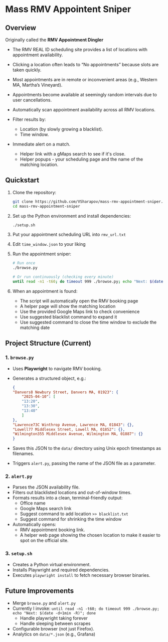 # Mass RMV Appointent Sniper

## Overview

Originally called the **RMV Appointment Dingler**

- The RMV REAL ID scheduling site provides a list of locations with appointment availability.
- Clicking a location often leads to “No appointments” because slots are taken quickly.
- Most appointments are in remote or inconvenient areas (e.g., Western MA, Martha’s Vineyard).
- Appointments become available at seemingly random intervals due to user cancellations.

- Automatically scan appointment availability across all RMV locations.
- Filter results by:
  - Location (by slowly growing a blacklist).
  - Time window.
- Immediate alert on a match.
  - Helper link with a gMaps search to see if it's close.
  - Helper popups - your scheduling page and the name of the matching location.

## Quickstart

1. Clone the repository:
   ```bash
   git clone https://github.com/VSharapov/mass-rmv-appointment-sniper.git
   cd mass-rmv-appointment-sniper
   ```

2. Set up the Python environment and install dependencies:
   ```bash
   ./setup.sh
   ```

3. Put your appointment scheduling URL into `rmv_url.txt`

4. Edit `time_window.json` to your liking

5. Run the appointment sniper:
   ```bash
   # Run once
   ./browse.py

   # Or run continuously (checking every minute)
   until read -n1 -t60; do timeout 999 ./browse.py; echo "Next: $(date -d+1min -R)"; done
   ```

6. When an appointment is found:
   - The script will automatically open the RMV booking page
   - A helper page will show the matching location
   - Use the provided Google Maps link to check convenience
   - Use suggested blacklist command to expand it
   - Use suggested command to close the time window to exclude the matching date

## Project Structure (Current)

### 1. `browse.py`
- Uses **Playwright** to navigate RMV booking.
- Generates a structured object, e.g.:

    ```json
    {
    "Danvers8 Newbury Street, Danvers MA, 01923": {
        "2025-04-10": [
        "13:20",
        "13:30",
        "13:40"
        ]
    },
    "Lawrence73C Winthrop Avenue, Lawrence MA, 01843": {},
    "Lowell77 Middlesex Street, Lowell MA, 01852": {},
    "Wilmington355 Middlesex Avenue, Wilmington MA, 01887": {}
    }
    ```

- Saves this JSON to the `data/` directory using Unix epoch timestamps as filenames.
- Triggers `alert.py`, passing the name of the JSON file as a parameter.

### 2. `alert.py`
- Parses the JSON availability file.
- Filters out blacklisted locations and out-of-window times.
- Formats results into a clean, terminal-friendly output:
  - Office name
  - Google Maps search link
  - Suggest command to add location `>> blacklist.txt`
  - Suggest command for shrinking the time window
- Automatically opens:
  - RMV appointment booking link.
  - A helper web page showing the chosen location to make it easier to spot on the official site.

### 3. `setup.sh`
- Creates a Python virtual environment.
- Installs Playwright and required dependencies.
- Executes `playwright install` to fetch necessary browser binaries.

## Future Improvements

- Merge `browse.py` and `alert.py`
- Currently I invoke: `until read -n1 -t60; do timeout 999 ./browse.py; echo "Next: $(date -d+1min -R)"; done`
  - Handle playwright taking forever
  - Handle sleeping between scrapes
- Configurable browser (not just Firefox).
- Analytics on `data/*.json` (e.g., Grafana)
